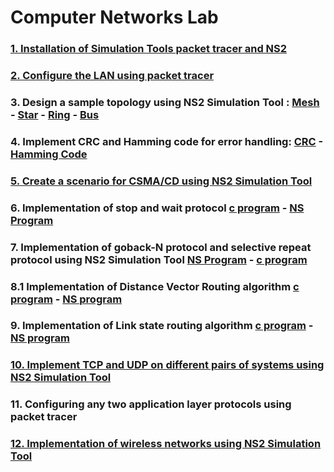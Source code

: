 # Computer Networks Lab

### [1. Installation of Simulation Tools packet tracer and NS2](./week1/readme.md)

### [2. Configure the LAN using packet tracer](./week2/readme.md)

### 3. Design a sample topology using NS2 Simulation Tool : [Mesh](./week3.mesh.tcl) - [Star](./week3.star.tcl) - [Ring](./week3.ring.tcl) - [Bus](./week3.bus.tcl)

### 4. Implement CRC and Hamming code for error handling: [CRC](./week4.crc.c) - [Hamming Code](./week4.hamming_code.c)

### [5. Create a scenario for CSMA/CD using NS2 Simulation Tool](./week5.csma_cd.tcl)

### 6. Implementation of stop and wait protocol [c program](./week6.stopnwait.c) - [NS Program](./week6.stopnwait.tcl)

### 7. Implementation of goback-N protocol and selective repeat protocol using NS2 Simulation Tool [NS Program](./week7.gobackn.tcl) - [c program](./week7.gobackn.c)

### 8.1 Implementation of Distance Vector Routing algorithm [c program](./week8.dvra.c) - [NS program](./week8.dvra.tcl)

### 9. Implementation of Link state routing algorithm [c program](./week9.lsra.c) - [NS program](./week9.lsra.tcl)

### [10. Implement TCP and UDP on different pairs of systems using NS2 Simulation Tool](./week10.tcp_udp.tcl)

### 11. Configuring any two application layer protocols using packet tracer

### [12. Implementation of wireless networks using NS2 Simulation Tool](./week12.wireless.tcl)
